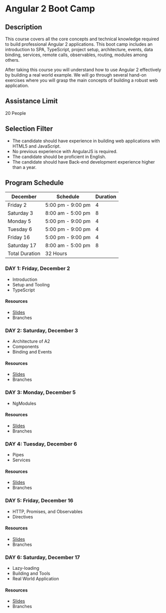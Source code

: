 # Angular 2 Boot Camp

## Description

This course covers all the core concepts and technical knowledge required to build professional Angular 2 applications. This boot camp includes an introduction to SPA,  TypeScript, project setup, architecture, events, data binding, services, remote calls, observables, routing, modules among others.

After taking this course you will understand how to use Angular 2 effectively by building a real world example. We will go through several hand-on exercises where you will grasp the main concepts of building a robust web application.

## Assistance Limit

20 People

## Selection Filter

- The candidate should have experience in building web applications with HTML5 and JavaScript.
- No previous experience with AngularJS is required.
- The candidate should be proficient in English.
- The candidate should have Back-end development experience higher than a year.

## Program Schedule



December | Schedule | Duration
---------|----------|---------
Friday 2 | 5:00 pm - 9:00 pm | 4
Saturday 3 | 8:00 am - 5:00 pm | 8
Monday 5 |  5:00 pm - 9:00 pm | 4
Tuesday 6 | 5:00 pm - 9:00 pm | 4
Friday 16 | 5:00 pm - 9:00 pm | 4
Saturday 17 | 8:00 am - 5:00 pm | 8
 | Total Duration | 32 Hours



### DAY 1: Friday, December 2

- Introduction
- Setup and Tooling
- TypeScript

#### Resources

- [Slides](http://slides.com/jdjuan/angular2-day1)
- Branches

### DAY 2: Saturday, December 3

- Architecture of A2
- Components
- Binding and Events

#### Resources

- [Slides](http://slides.com/jdjuan/angular2-day2)
- Branches

### DAY 3: Monday, December 5

- NgModules

#### Resources

- [Slides](http://slides.com/jdjuan/angular2-day3)
- Branches

### DAY 4: Tuesday, December 6

- Pipes
- Services

#### Resources

- [Slides](http://slides.com/jdjuan/angular2-day4)
- Branches

### DAY 5: Friday, December 16

- HTTP, Promises, and Observables
- Directives

#### Resources

- [Slides](http://slides.com/jdjuan/angular2-day5)
- Branches

### DAY 6: Saturday, December 17

- Lazy-loading
- Building and Tools
- Real World Application

#### Resources

- [Slides](http://slides.com/jdjuan/angular2-day6)
- Branches